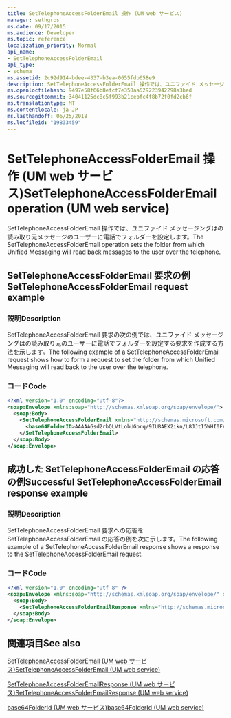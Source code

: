 ```yaml
---
title: SetTelephoneAccessFolderEmail 操作 (UM web サービス)
manager: sethgros
ms.date: 09/17/2015
ms.audience: Developer
ms.topic: reference
localization_priority: Normal
api_name:
- SetTelephoneAccessFolderEmail
api_type:
- schema
ms.assetid: 2c92d914-bdee-4337-b3ea-0655fdb658e9
description: SetTelephoneAccessFolderEmail 操作では、ユニファイド メッセージングはの読み取り元メッセージのユーザーに電話でフォルダーを設定します。
ms.openlocfilehash: 9497e58f66b8efcf7e358aa529223942298a3bed
ms.sourcegitcommit: 34041125dc8c5f993b21cebfc4f8b72f0fd2cb6f
ms.translationtype: MT
ms.contentlocale: ja-JP
ms.lasthandoff: 06/25/2018
ms.locfileid: "19833459"
---
```

# <a name="settelephoneaccessfolderemail-operation-um-web-service"></a><span data-ttu-id="d7dce-103">SetTelephoneAccessFolderEmail 操作 (UM web サービス)</span><span class="sxs-lookup"><span data-stu-id="d7dce-103">SetTelephoneAccessFolderEmail operation (UM web service)</span></span>

<span data-ttu-id="d7dce-104">SetTelephoneAccessFolderEmail 操作では、ユニファイド メッセージングはの読み取り元メッセージのユーザーに電話でフォルダーを設定します。</span><span class="sxs-lookup"><span data-stu-id="d7dce-104">The SetTelephoneAccessFolderEmail operation sets the folder from which Unified Messaging will read back messages to the user over the telephone.</span></span>
  
## <a name="settelephoneaccessfolderemail-request-example"></a><span data-ttu-id="d7dce-105">SetTelephoneAccessFolderEmail 要求の例</span><span class="sxs-lookup"><span data-stu-id="d7dce-105">SetTelephoneAccessFolderEmail request example</span></span>

### <a name="description"></a><span data-ttu-id="d7dce-106">説明</span><span class="sxs-lookup"><span data-stu-id="d7dce-106">Description</span></span>

<span data-ttu-id="d7dce-107">SetTelephoneAccessFolderEmail 要求の次の例では、ユニファイド メッセージングはの読み取り元のユーザーに電話でフォルダーを設定する要求を作成する方法を示します。</span><span class="sxs-lookup"><span data-stu-id="d7dce-107">The following example of a SetTelephoneAccessFolderEmail request shows how to form a request to set the folder from which Unified Messaging will read back to the user over the telephone.</span></span>
  
### <a name="code"></a><span data-ttu-id="d7dce-108">コード</span><span class="sxs-lookup"><span data-stu-id="d7dce-108">Code</span></span>

```XML
<?xml version="1.0" encoding="utf-8"?>
<soap:Envelope xmlns:soap="http://schemas.xmlsoap.org/soap/envelope/">
  <soap:Body>
    <SetTelephoneAccessFolderEmail xmlns="http://schemas.microsoft.com/exchange/services/2006/messages">
      <base64FolderID>AAAAAGsd2rbQLVtLobUGbrq/9IUBAEX2ikn/L8JJtI5WHI0FAW8AAAFXHhsAAA==</base64FolderID>
    </SetTelephoneAccessFolderEmail>
  </soap:Body>
</soap:Envelope>
```

## <a name="successful-settelephoneaccessfolderemail-response-example"></a><span data-ttu-id="d7dce-109">成功した SetTelephoneAccessFolderEmail の応答の例</span><span class="sxs-lookup"><span data-stu-id="d7dce-109">Successful SetTelephoneAccessFolderEmail response example</span></span>

### <a name="description"></a><span data-ttu-id="d7dce-110">説明</span><span class="sxs-lookup"><span data-stu-id="d7dce-110">Description</span></span>

<span data-ttu-id="d7dce-111">SetTelephoneAccessFolderEmail 要求への応答を SetTelephoneAccessFolderEmail の応答の例を次に示します。</span><span class="sxs-lookup"><span data-stu-id="d7dce-111">The following example of a SetTelephoneAccessFolderEmail response shows a response to the SetTelephoneAccessFolderEmail request.</span></span>
  
### <a name="code"></a><span data-ttu-id="d7dce-112">コード</span><span class="sxs-lookup"><span data-stu-id="d7dce-112">Code</span></span>

```XML
<?xml version="1.0" encoding="utf-8" ?> 
<soap:Envelope xmlns:soap="http://schemas.xmlsoap.org/soap/envelope/" xmlns:xsi="http://www.w3.org/2001/XMLSchema-instance" xmlns:xsd="http://www.w3.org/2001/XMLSchema">
  <soap:Body>
    <SetTelephoneAccessFolderEmailResponse xmlns="http://schemas.microsoft.com/exchange/services/2006/messages" /> 
  </soap:Body>
</soap:Envelope>
```

## <a name="see-also"></a><span data-ttu-id="d7dce-113">関連項目</span><span class="sxs-lookup"><span data-stu-id="d7dce-113">See also</span></span>



[<span data-ttu-id="d7dce-114">SetTelephoneAccessFolderEmail (UM web サービス)</span><span class="sxs-lookup"><span data-stu-id="d7dce-114">SetTelephoneAccessFolderEmail (UM web service)</span></span>](settelephoneaccessfolderemail-um-web-service.md)
  
[<span data-ttu-id="d7dce-115">SetTelephoneAccessFolderEmailResponse (UM web サービス)</span><span class="sxs-lookup"><span data-stu-id="d7dce-115">SetTelephoneAccessFolderEmailResponse (UM web service)</span></span>](settelephoneaccessfolderemailresponse-um-web-service.md)
  
[<span data-ttu-id="d7dce-116">base64FolderId (UM web サービス)</span><span class="sxs-lookup"><span data-stu-id="d7dce-116">base64FolderId (UM web service)</span></span>](base64folderid-um-web-service.md)


